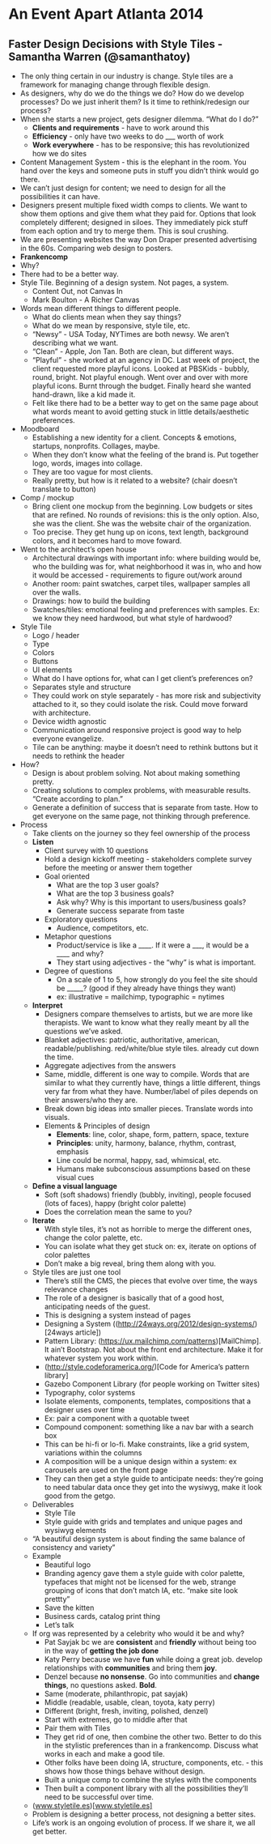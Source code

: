 # An Event Apart Atlanta 2014
## Faster Design Decisions with Style Tiles - Samantha Warren (@samanthatoy)

- The only thing certain in our industry is change. Style tiles are a framework for managing change through flexible design.
- As designers, why do we do the things we do? How do we develop processes? Do we just inherit them? Is it time to rethink/redesign our process?
- When she starts a new project, gets designer dilemma. “What do I do?”
    - **Clients and requirements** - have to work around this
    - **Efficiency** - only have two weeks to do ___ worth of work
    - **Work everywhere** - has to be responsive; this has revolutionized how we do sites
- Content Management System - this is the elephant in the room. You hand over the keys and someone puts in stuff you didn’t think would go there.
- We can’t just design for content; we need to design for all the possibilities it can have.
- Designers present multiple fixed width comps to clients. We want to show them options and give them what they paid for. Options that look completely different; designed in siloes. They immediately pick stuff from each option and try to merge them. This is soul crushing.
- We are presenting websites the way Don Draper presented advertising in the 60s. Comparing web design to posters.
- **Frankencomp**
- Why?
- There had to be a better way.
- Style Tile. Beginning of a design system. Not pages, a system.
    - Content Out, not Canvas In
    - Mark Boulton - A Richer Canvas
- Words mean different things to different people.
    - What do clients mean when they say things?
    - What do we mean by responsive, style tile, etc.
    - “Newsy” - USA Today, NYTimes are both newsy. We aren’t describing what we want.
    - “Clean” - Apple, Jon Tan. Both are clean, but different ways.
    - “Playful” - she worked at an agency in DC. Last week of project, the client requested more playful icons. Looked at PBSKids - bubbly, round, bright. Not playful enough. Went over and over with more playful icons. Burnt through the budget. Finally heard she wanted hand-drawn, like a kid made it. 
    - Felt like there had to be a better way to get on the same page about what words meant to avoid getting stuck in little details/aesthetic preferences.
- Moodboard
    - Establishing a new identity for a client. Concepts & emotions, startups, nonprofits. Collages, maybe.
    - When they don’t know what the feeling of the brand is. Put together logo, words, images into collage.
    - They are too vague for most clients.
    - Really pretty, but how is it related to a website? (chair doesn’t translate to button)
- Comp / mockup
    - Bring client one mockup from the beginning. Low budgets or sites that are refined. No rounds of revisions: this is the only option. Also, she was the client. She was the website chair of the organization.
    - Too precise. They get hung up on icons, text length, background colors, and it becomes hard to move foward.
- Went to the architect’s open house
    - Architectural drawings with important info: where building would be, who the building was for, what neighborhood it was in, who and how it would be accessed - requirements to figure out/work around
    - Another room: paint swatches, carpet tiles, wallpaper samples all over the walls.
    - Drawings: how to build the building
    - Swatches/tiles: emotional feeling and preferences with samples. Ex: we know they need hardwood, but what style of hardwood?
- Style Tile
    - Logo / header
    - Type
    - Colors
    - Buttons
    - UI elements
    - What do I have options for, what can I get client’s preferences on?
    - Separates style and structure
    - They could work on style separately - has more risk and subjectivity attached to it, so they could isolate the risk. Could move forward with architecture.
    - Device width agnostic
    - Communication around responsive project is good way to help everyone evangelize.
    - Tile can be anything: maybe it doesn’t need to rethink buttons but it needs to rethink the header
- How?
    - Design is about problem solving. Not about making something pretty.
    - Creating solutions to complex problems, with measurable results. “Create according to plan.”
    - Generate a definition of success that is separate from taste. How to get everyone on the same page, not thinking through preference.
- Process
    - Take clients on the journey so they feel ownership of the process
    - **Listen**
        - Client survey with 10 questions
        - Hold a design kickoff meeting - stakeholders complete survey before the meeting or answer them together
        - Goal oriented
            - What are the top 3 user goals?
            - What are the top 3 business goals?
            - Ask why? Why is this important to users/business goals?
            - Generate success separate from taste
        - Exploratory questions
            - Audience, competitors, etc.
        - Metaphor questions
            - Product/service is like a ____. If it were a ___, it would be a ____ and why?
            - They start using adjectives - the “why” is what is important.
        - Degree of questions
            - On a scale of 1 to 5, how strongly do you feel the site should be _____? (good if they already have things they want)
            - ex: illustrative = mailchimp, typographic = nytimes
    - **Interpret**
        - Designers compare themselves to artists, but we are more like therapists. We want to know what they really meant by all the questions we’ve asked.
        - Blanket adjectives: patriotic, authoritative, american, readable/publishing. red/white/blue style tiles. already cut down the time.
        - Aggregate adjectives from the answers
        - Same, middle, different is one way to compile. Words that are similar to what they currently have, things a little different, things very far from what they have. Number/label of piles depends on their answers/who they are.
        - Break down big ideas into smaller pieces. Translate words into visuals.
        - Elements & Principles of design
            - **Elements**: line, color, shape, form, pattern, space, texture
            - **Principles**: unity, harmony, balance, rhythm, contrast, emphasis
            - Line could be normal, happy, sad, whimsical, etc.
            - Humans make subconscious assumptions based on these visual cues
    - **Define a visual language**
        - Soft (soft shadows) friendly (bubbly, inviting), people focused (lots of faces), happy (bright color palette)
        - Does the correlation mean the same to you?
    - **Iterate**
        - With style tiles, it’s not as horrible to merge the different ones, change the color palette, etc.
        - You can isolate what they get stuck on: ex, iterate on options of color palettes
        - Don’t make a big reveal, bring them along with you.
    - Style tiles are just one tool
        - There’s still the CMS, the pieces that evolve over time, the ways relevance changes
        - The role of a designer is basically that of a good host, anticipating needs of the guest.
        - This is designing a system instead of pages
        - Designing a System ((http://24ways.org/2012/design-systems/)[24ways article])
        - Pattern Library: (https://ux.mailchimp.com/patterns)[MailChimp]. It ain’t Bootstrap. Not about the front end architecture. Make it for whatever system you work within.
        - (http://style.codeforamerica.org/)[Code for America’s pattern library]
        - Gazebo Component Library (for people working on Twitter sites)
        - Typography, color systems
        - Isolate elements, components, templates, compositions that a designer uses over time
        - Ex: pair a component with a quotable tweet
        - Compound component: something like a nav bar with a search box
        - This can be hi-fi or lo-fi. Make constraints, like a grid system, variations within the columns
        - A composition will be a unique design within a system: ex carousels are used on the front page
        - They can then get a style guide to anticipate needs: they’re going to need tabular data once they get into the wysiwyg, make it look good from the getgo.
    - Deliverables
        - Style Tile
        - Style guide with grids and templates and unique pages and wysiwyg elements
    - “A beautiful design system is about finding the same balance of consistency and variety”
    - Example
        - Beautiful logo
        - Branding agency gave them a style guide with color palette, typefaces that might not be licensed for the web, strange grouping of icons that don’t match IA, etc. “make site look prettty”
        - Save the kitten
        - Business cards, catalog print thing
        - Let’s talk
    - If org was represented by a celebrity who would it be and why?
        - Pat Sayjak bc we are **consistent** and **friendly** without being too in the way of **getting the job done**
        - Katy Perry because we have **fun** while doing a great job. develop relationships with **communities** and bring them **joy**.
        - Denzel because **no nonsense**. Go into communities and **change things**, no questions asked. **Bold**.
        - Same (moderate, philanthropic, pat sayjak)
        - Middle (readable, usable, clean, toyota, katy perry)
        - Different (bright, fresh, inviting, polished, denzel)
        - Start with extremes, go to middle after that
        - Pair them with Tiles
        - They get rid of one, then combine the other two. Better to do this in the stylistic preferences than in a frankencomp. Discuss what works in each and make a good tile.
        - Other folks have been doing IA, structure, components, etc. - this shows how those things behave without design.
        - Built a unique comp to combine the styles with the components
        - Then built a component library with all the possibilities they’ll need to be successful over time.
    - (www.styletile.es)[www.styletile.es]
    - Problem is designing a better process, not designing a better sites.
    - Life’s work is an ongoing evolution of process. If we share it, we all get better.